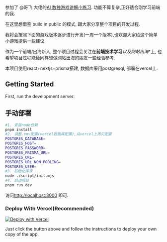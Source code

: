 参加了 @哥飞 大佬的[AI 数独游戏讲解小练习]( https://mp.weixin.qq.com/s/9Tl8TG8hnvlLfCkVmPzf-w). 功能不算复杂,正好适合刚学习前端的我.

在这里想借鉴 build in public 的模式, 跟大家分享整个项目的开发过程.

我将会按照下面的游戏版本逐步进行开发(一周一个版本),也欢迎大家给这个简单小游戏提供一些建议.

作为一个前端/出海新人, 整个项目过程会关注在**前端技术学习***以及**网站出海**上, 也希望项目过程能给同样想做网站出海的朋友一些经验参考.

本项目使用react+nextjs+prisma搭建, 数据库采用postgresql, 部署在vercel上.

## Getting Started

First, run the development server:

## 手动部署

```bash
#1. 安装node依赖
pnpm install
#2. 调整.env配置(vercel数据库配置),从vercel上拷贝配置
POSTGRES_DATABASE=
POSTGRES_HOST=
POSTGRES_PASSWORD=
POSTGRES_PRISMA_URL=
POSTGRES_URL=
POSTGRES_URL_NON_POOLING=
POSTGRES_USER=
#3. 初始化库表
node ./script/init.mjs
#4. 启动项目
pnpm run dev

```

访问[http://localhost:3000](http://localhost:3000) 即可.

### Deploy With Vercel(Recommended)

[![Deploy with Vercel](https://vercel.com/button)](https://vercel.com/new/clone?repository-url=https://github.com/d342784178/sudoku)

Just click the button above and follow the instructions to deploy your own copy of the app.
